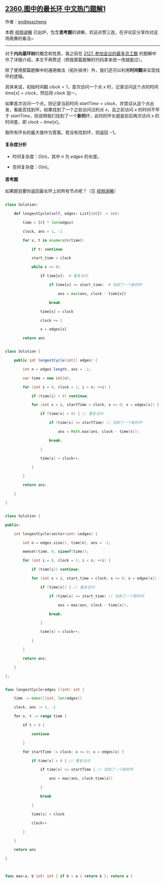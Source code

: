 ## [2360.图中的最长环 中文热门题解1](https://leetcode.cn/problems/longest-cycle-in-a-graph/solutions/100000/nei-xiang-ji-huan-shu-zhao-huan-li-yong-pmqmr)

作者：[endlesscheng](https://leetcode.cn/u/endlesscheng)

本题 [视频讲解](https://www.bilibili.com/video/BV1Ba411N78j) 已出炉，包含**思考题**的讲解，欢迎点赞三连，在评论区分享你对这场周赛的看法~

---

对于**内向基环树**的概念和性质，我之前在 [2127. 参加会议的最多员工数](https://leetcode.cn/problems/maximum-employees-to-be-invited-to-a-meeting/solution/nei-xiang-ji-huan-shu-tuo-bu-pai-xu-fen-c1i1b/) 的题解中作了详细介绍，本文不再赘述（把我那篇题解的代码拿来改一改就能过）。

除了使用那篇题解中的通用做法（拓扑排序）外，我们还可以利用**时间戳**来实现找环的逻辑。

具体来说，初始时间戳 $\textit{clock}=1$，首次访问一个点 $x$ 时，记录访问这个点的时间 $\textit{time}[x]=\textit{clock}$，然后将 $\textit{clock}$ 加一。

如果首次访问一个点，则记录当前时间 $\textit{startTime}=\textit{clock}$，并尝试从这个点出发，看能否找到环。如果找到了一个之前访问过的点 $x$，且之前访问 $x$ 的时间不早于 $\textit{startTime}$，则说明我们找到了一个**新的**环，此时的环长就是前后两次访问 $x$ 的时间差，即 $\textit{clock}-\textit{time}[x]$。

取所有环长的最大值作为答案。若没有找到环，则返回 $-1$。

#### 复杂度分析

- 时间复杂度：$O(n)$，其中 $n$ 为 $\textit{edges}$ 的长度。
- 空间复杂度：$O(n)$。

#### 思考题

如果题目要你返回最长环上的所有节点呢？（见 [视频讲解](https://www.bilibili.com/video/BV1Ba411N78j)）

```py [sol1-Python3]
class Solution:
    def longestCycle(self, edges: List[int]) -> int:
        time = [0] * len(edges)
        clock, ans = 1, -1
        for x, t in enumerate(time):
            if t: continue
            start_time = clock
            while x >= 0:
                if time[x]:  # 重复访问
                    if time[x] >= start_time:  # 找到了一个新的环
                        ans = max(ans, clock - time[x])
                    break
                time[x] = clock
                clock += 1
                x = edges[x]
        return ans
```

```java [sol1-Java]
class Solution {
    public int longestCycle(int[] edges) {
        int n = edges.length, ans = -1;
        var time = new int[n];
        for (int i = 0, clock = 1; i < n; ++i) {
            if (time[i] > 0) continue;
            for (int x = i, startTime = clock; x >= 0; x = edges[x]) {
                if (time[x] > 0) { // 重复访问
                    if (time[x] >= startTime) // 找到了一个新的环
                        ans = Math.max(ans, clock - time[x]);
                    break;
                }
                time[x] = clock++;
            }
        }
        return ans;
    }
}
```

```cpp [sol1-C++]
class Solution {
public:
    int longestCycle(vector<int> &edges) {
        int n = edges.size(), time[n], ans = -1;
        memset(time, 0, sizeof(time));
        for (int i = 0, clock = 1; i < n; ++i) {
            if (time[i]) continue;
            for (int x = i, start_time = clock; x >= 0; x = edges[x]) {
                if (time[x]) { // 重复访问
                    if (time[x] >= start_time) // 找到了一个新的环
                        ans = max(ans, clock - time[x]);
                    break;
                }
                time[x] = clock++;
            }
        }
        return ans;
    }
};
```

```go [sol1-Go]
func longestCycle(edges []int) int {
	time := make([]int, len(edges))
	clock, ans := 1, -1
	for x, t := range time {
		if t > 0 {
			continue
		}
		for startTime := clock; x >= 0; x = edges[x] {
			if time[x] > 0 { // 重复访问
				if time[x] >= startTime { // 找到了一个新的环
					ans = max(ans, clock-time[x])
				}
				break
			}
			time[x] = clock
			clock++
		}
	}
	return ans
}

func max(a, b int) int { if b > a { return b }; return a }
```
